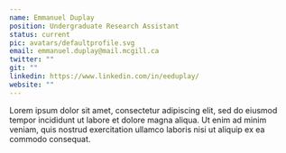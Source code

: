 ```yaml
---
name: Emmanuel Duplay
position: Undergraduate Research Assistant
status: current
pic: avatars/defaultprofile.svg
email: emmanuel.duplay@mail.mcgill.ca
twitter: ""
git: ""
linkedin: https://www.linkedin.com/in/eeduplay/
website: ""
---
```


Lorem ipsum dolor sit amet, consectetur adipiscing elit, sed do eiusmod tempor incididunt ut labore et dolore magna aliqua. Ut enim ad minim veniam, quis nostrud exercitation ullamco laboris nisi ut aliquip ex ea commodo consequat.